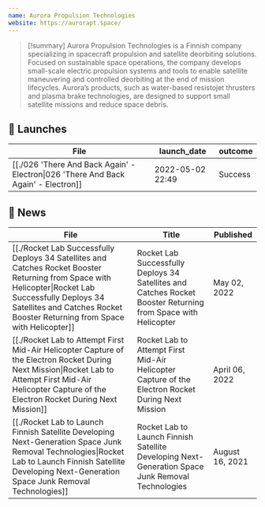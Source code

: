 ```yaml
---
name: Aurora Propulsion Technologies
website: https://aurorapt.space/
---
```


>[!summary]
Aurora Propulsion Technologies is a Finnish company specializing in spacecraft propulsion and satellite deorbiting solutions. Focused on sustainable space operations, the company develops small-scale electric propulsion systems and tools to enable satellite maneuvering and controlled deorbiting at the end of mission lifecycles. Aurora’s products, such as water-based resistojet thrusters and plasma brake technologies, are designed to support small satellite missions and reduce space debris.

## 🚀 Launches

| File                                                                                                | launch_date      | outcome |
| --------------------------------------------------------------------------------------------------- | ---------------- | ------- |
| [[./026 'There And Back Again' - Electron\|026 'There And Back Again' - Electron]] | 2022-05-02 22:49 | Success |

## 📰 News
| File                                                                                                                                                                                                                                     | Title                                                                                                          | Published       |
| ---------------------------------------------------------------------------------------------------------------------------------------------------------------------------------------------------------------------------------------- | -------------------------------------------------------------------------------------------------------------- | --------------- |
| [[./Rocket Lab Successfully Deploys 34 Satellites and Catches Rocket Booster Returning from Space with Helicopter\|Rocket Lab Successfully Deploys 34 Satellites and Catches Rocket Booster Returning from Space with Helicopter]] | Rocket Lab Successfully Deploys 34 Satellites and Catches Rocket Booster Returning from Space with Helicopter  | May 02, 2022    |
| [[./Rocket Lab to Attempt First Mid-Air Helicopter Capture of the Electron Rocket During Next Mission\|Rocket Lab to Attempt First Mid-Air Helicopter Capture of the Electron Rocket During Next Mission]]                         | Rocket Lab to Attempt First Mid-Air Helicopter Capture of the Electron Rocket During Next Mission              | April 06, 2022  |
| [[./Rocket Lab to Launch Finnish Satellite Developing Next-Generation Space Junk Removal Technologies\|Rocket Lab to Launch Finnish Satellite Developing Next-Generation Space Junk Removal Technologies]]                         | Rocket Lab to Launch Finnish Satellite Developing Next-Generation Space Junk Removal Technologies              | August 16, 2021 |

